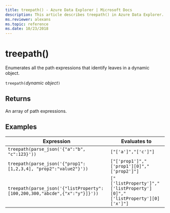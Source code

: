```yaml
---
title: treepath() - Azure Data Explorer | Microsoft Docs
description: This article describes treepath() in Azure Data Explorer.
ms.reviewer: alexans
ms.topic: reference
ms.date: 10/23/2018
---
```

# treepath()

Enumerates all the path expressions that identify leaves in a dynamic object.

`treepath(`*dynamic object*`)`

## Returns

An array of path expressions.

## Examples

|Expression|Evaluates to|
|---|---|
|`treepath(parse_json('{"a":"b", "c":123}'))` | `["['a']","['c']"]`|
|`treepath(parse_json('{"prop1":[1,2,3,4], "prop2":"value2"}'))`|`["['prop1']","['prop1'][0]","['prop2']"]`|
|`treepath(parse_json('{"listProperty":[100,200,300,"abcde",{"x":"y"}]}'))`|`["['listProperty']","['listProperty'][0]","['listProperty'][0]['x']"]`|